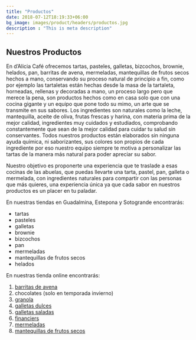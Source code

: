 ```yaml
---
title: "Productos"
date: 2018-07-12T18:19:33+06:00
bg_image: images/product/headers/productos.jpg
description : "This is meta description"
---
```


## Nuestros Productos

En d’Alicia Café ofrecemos tartas, pasteles, galletas, bizcochos, brownie, helados, pan, barritas de avena, mermeladas, mantequillas de frutos secos hechos a mano, conservando su proceso natural de principio a fin, como por ejemplo las tartaletas están hechas desde la masa de la tartaleta, horneadas, rellenas y decoradas a mano, un proceso largo pero que merece la pena,  son productos hechos  como en casa solo que con una cocina gigante y un equipo que pone todo su mimo, un arte que se transmite en sus sabores.  Los ingredientes son naturales como la leche, mantequilla, aceite de oliva, frutas frescas y harina, con materia prima de la mejor calidad, ingredientes muy cuidados y estudiados, comprobando constantemente que sean de la mejor calidad para cuidar tu salud  sin conservantes. Todos nuestros productos están elaborados sin ninguna ayuda química, ni saborizantes, sus colores son propios de cada ingrediente por eso nuestro equipo siempre te motiva a personalizar las tartas de la manera más natural para poder apreciar su sabor.

Nuestro objetivo es proponerte una experiencia que te traslade a esas cocinas de las abuelas, que puedas llevarte una tarta, pastel, pan, galleta o mermelada, con ingredientes naturales para compartir con las personas que más quieres, una experiencia única ya que cada sabor en nuestros productos  es un placer en tu paladar.

En nuestras tiendas en Guadalmina, Estepona y Sotogrande encontrarás:
- tartas
- pasteles
- galletas
- brownie
- bizcochos
- pan
- mermeladas
- mantequillas de frutos secos
- helados

En nuestras tienda online  encontrarás:
1. [barritas de avena](/product/saludables/barritasdeavena)
2. chocolates (solo en temporada invierno)
3. [granola](/product/saludables/granola)
4. [galletas dulces](/product/galletas-dulces)
5. [galletas saladas](/product/galletas-saladas)
6. [financiers](/product/galletas-dulces/financiers-de-chocolate)
7. [mermeladas](/product/mermeladas)
8. [mantequillas de frutos secos](/product/mantequillas)
